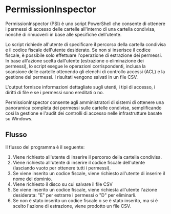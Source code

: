 # PermissionInspector

PermissionInspector (PSI) è uno script PowerShell che consente di ottenere i permessi di accesso delle cartelle all'interno di una cartella condivisa, nonché di rimuoverli in base alle specifiche dell'utente.

Lo script richiede all'utente di specificare il percorso della cartella condivisa e il codice fiscale dell'utente desiderato. Se non si inserisce il codice fiscale, è possibile solo effettuare l'operazione di estrazione dei permessi.
In base all'azione scelta dall'utente (estrazione o eliminazione dei permessi), lo script esegue le operazioni corrispondenti, inclusa la scansione delle cartelle ottenendo gli elenchi di controllo accessi (ACL) e la gestione dei permessi. I risultati vengono salvati in un file CSV.

L'output fornisce informazioni dettagliate sugli utenti, i tipi di accesso, i diritti di file e se i permessi sono ereditati o no.

PermissionInspector consente agli amministratori di sistemi di ottenere una panoramica completa dei permessi sulle cartelle condivise, semplificando così la gestione e l'audit dei controlli di accesso nelle infrastrutture basate su Windows.

## Flusso

Il flusso del programma è il seguente:

1. Viene richiesto all'utente di inserire il percorso della cartella condivisa.
1. Viene richiesto all'utente di inserire il codice fiscale dell'utente (lasciando vuoto per ottenere tutti i permessi).
1. Se viene inserito un codice fiscale, viene richiesto all'utente di inserire il nome del dominio.
1. Viene richiesto il disco su cui salvare il file CSV
1. Se viene inserito un codice fiscale, viene richiesta all'utente l'azione desiderata: "E" per estrarre i permessi o "D" per eliminarli.
1. Se non è stato inserito un codice fiscale o se è stato inserito, ma si è scelto l'azione di estrazione, viene prodotto un file CSV.
